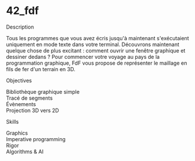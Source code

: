 # 42_fdf

Description

Tous les programmes que vous avez écris jusqu'à maintenant s'exécutaient uniquement en mode texte dans votre terminal. Découvrons maintenant quelque chose de plus excitant : comment ouvrir une fenêtre graphique et dessiner dedans ? Pour commencer votre voyage au pays de la programmation graphique, FdF vous propose de représenter le maillage en fils de fer d'un terrain en 3D.

Objectives

Bibliothèque graphique simple   
Tracé de segments   
Évènements   
Projection 3D vers 2D   

Skills

Graphics   
Imperative programming   
Rigor   
Algorithms & AI   
